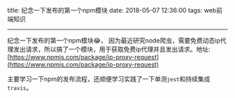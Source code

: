 title: 纪念一下发布的第一个npm模块
date: 2018-05-07 12:36:00
tags: web前端知识

---

纪念一下发布的第一个npm模块😂， 因为最近研究node爬虫，需要免费动态ip代理发出请求，所以搞了一个模块，用于获取免费ip代理并且发出请求。地址:[https://www.npmjs.com/package/ip-proxy-request](https://www.npmjs.com/package/ip-proxy-request)

主要学习一下npm的发布流程，还顺便学习实践了一下单测`jest`和持续集成`travis`。